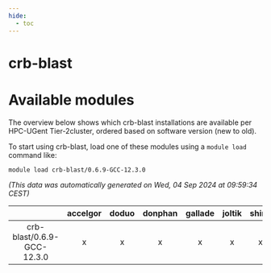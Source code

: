 ```yaml
---
hide:
  - toc
---
```


crb-blast
=========

# Available modules


The overview below shows which crb-blast installations are available per HPC-UGent Tier-2cluster, ordered based on software version (new to old).

To start using crb-blast, load one of these modules using a `module load` command like:

```shell
module load crb-blast/0.6.9-GCC-12.3.0
```

*(This data was automatically generated on Wed, 04 Sep 2024 at 09:59:34 CEST)*  

| |accelgor|doduo|donphan|gallade|joltik|shinx|skitty|
| :---: | :---: | :---: | :---: | :---: | :---: | :---: | :---: |
|crb-blast/0.6.9-GCC-12.3.0|x|x|x|x|x|x|x|
